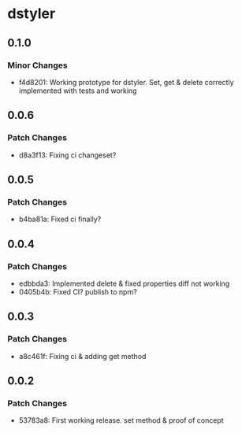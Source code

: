 # dstyler

## 0.1.0

### Minor Changes

- f4d8201: Working prototype for dstyler. Set, get & delete correctly implemented with tests and working

## 0.0.6

### Patch Changes

- d8a3f13: Fixing ci changeset?

## 0.0.5

### Patch Changes

- b4ba81a: Fixed ci finally?

## 0.0.4

### Patch Changes

- edbbda3: Implemented delete & fixed properties diff not working
- 0405b4b: Fixed CI? publish to npm?

## 0.0.3

### Patch Changes

- a8c461f: Fixing ci & adding get method

## 0.0.2

### Patch Changes

- 53783a8: First working release. set method & proof of concept
